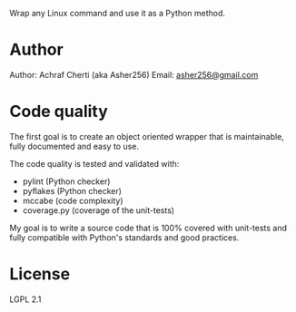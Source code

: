 Wrap any Linux command and use it as a Python method.

# Author

Author: Achraf Cherti (aka Asher256)
Email: asher256@gmail.com

# Code quality

The first goal is to create an object oriented wrapper that is maintainable,
fully documented and easy to use.

The code quality is tested and validated with:
- pylint (Python checker)
- pyflakes (Python checker)
- mccabe (code complexity)
- coverage.py (coverage of the unit-tests)

My goal is to write a source code that is 100% covered with unit-tests and
fully compatible with Python's standards and good practices.

# License

LGPL 2.1

